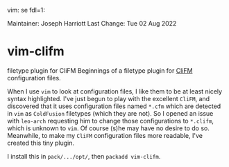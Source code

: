 vim: se fdl=1:

Maintainer: Joseph Harriott
Last Change: Tue 02 Aug 2022

# vim-clifm
filetype plugin for CliFM
Beginnings of a filetype plugin for [CliFM](https://github.com/leo-arch/clifm) configuration files.

When I use `vim` to look at configuration files, I like them to be at least nicely syntax highlighted. I've just begun to play with the excellent `CliFM`, and discovered that it uses configuration files named `*.cfm` which are detected in `vim` as `ColdFusion` filetypes (which they are not). So I opened an issue with `leo-arch` requesting him to change those configurations to `*.clifm`, which is unknown to `vim`. Of course (s)he may have no desire to do so. Meanwhile, to make my `CliFM` configuration files more readable, I've created this tiny plugin.

I install this in `pack/.../opt/`, then `packadd vim-clifm`.

